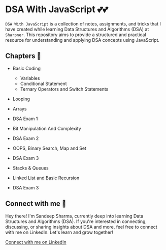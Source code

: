 # DSA With JavaScript 💕💕

`DSA With JavaScript` is a collection of notes, assignments, and tricks that I have created while learning Data Structures and Algorithms (DSA) at `Sharpner`. This repository aims to provide a structured and practical resource for understanding and applying DSA concepts using JavaScript.

## Chapters 📕

* Basic Coding

    * Variables
    * Conditional Statement
    * Ternary Operators and Switch Statements

* Looping
* Arrays
* DSA Exam 1
* Bit Manipulation And Complexity
* DSA Exam 2
* OOPS, Binary Search, Map and Set
* DSA Exam 3
* Stacks & Queues
* Linked List and Basic Recursion
* DSA Exam 3

## Connect with me 🎉

Hey there! I'm Sandeep Sharma, currently deep into learning Data Structures and Algorithms (DSA). If you're interested in connecting, discussing, or sharing insights about DSA and more, feel free to connect with me on LinkedIn. Let's learn and grow together!

[Connect with me on LinkedIn](https://www.linkedin.com/in/devsandeepsharma/)